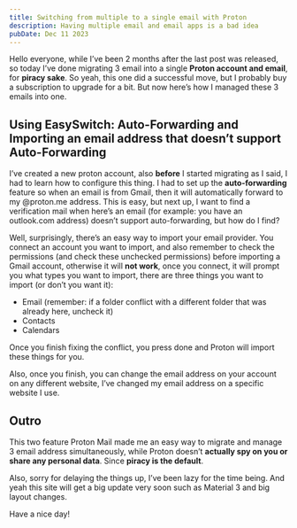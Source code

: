 ```yaml
---
title: Switching from multiple to a single email with Proton
description: Having multiple email and email apps is a bad idea
pubDate: Dec 11 2023
---
```


Hello everyone, while I’ve been 2 months after the last post was released, so today I’ve done migrating 3 email into a single **Proton account and email**, for **piracy sake**. So yeah, this one did a successful move, but I probably buy a subscription to upgrade for a bit. But now here’s how I managed these 3 emails into one.

## Using EasySwitch: Auto-Forwarding and Importing an email address that doesn’t support Auto-Forwarding
I’ve created a new proton account, also **before** I started migrating as I said, I had to learn how to configure this thing. I had to set up the **auto-forwarding** feature so when an email is from Gmail, then it will automatically forward to my @proton.me address. This is easy, but next up, I want to find a verification mail when here’s an email (for example: you have an outlook.com address) doesn’t support auto-forwarding, but how do I find? 

Well, surprisingly, there’s an easy way to import your email provider. You connect an account you want to import, and also remember to check the permissions (and check these unchecked permissions) before importing a Gmail account, otherwise it will **not work**, once you connect, it will prompt you what types you want to import, there are three things you want to import (or don’t you want it):

- Email (remember: if a folder conflict with a different folder that was already here, uncheck it)
- Contacts
- Calendars

Once you finish fixing the conflict, you press done and Proton will import these things for you.

Also, once you finish, you can change the email address on your account on any different website, I’ve changed my email address on a specific website I use.


## Outro

This two feature Proton Mail made me an easy way to migrate and manage 3 email address simultaneously, while Proton doesn’t **actually spy on you or share any personal data**. Since **piracy is the default**.

Also, sorry for delaying the things up, I’ve been lazy for the time being. And yeah this site will get a big update very soon such as Material 3 and big layout changes.

Have a nice day!